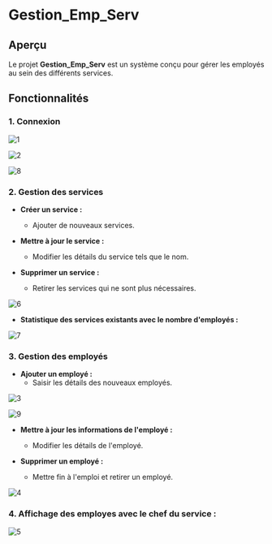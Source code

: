 # Gestion_Emp_Serv

## Aperçu

Le projet **Gestion_Emp_Serv** est un système conçu pour gérer les employés au sein des différents services. 

## Fonctionnalités

### 1. Connexion 

![1](https://github.com/nada-han/Gestion_Emp_Serv/assets/124934843/003cfc6e-b85b-4302-9c11-ec3086594834)

![2](https://github.com/nada-han/Gestion_Emp_Serv/assets/124934843/8ffbfdbb-fbb9-486a-a9af-24d7fa3f96af)

 ![8](https://github.com/nada-han/Gestion_Emp_Serv/assets/124934843/17c616b9-71a7-4af9-a684-1da768c645ad)

### 2. Gestion des services

- **Créer un service :**
  - Ajouter de nouveaux services.
  
- **Mettre à jour le service :**
  - Modifier les détails du service tels que le nom.

- **Supprimer un service :**
  - Retirer les services qui ne sont plus nécessaires.

 ![6](https://github.com/nada-han/Gestion_Emp_Serv/assets/124934843/ed34f4ce-b2e9-4a3b-9530-6ddc5d04325e)

- **Statistique des services existants avec le nombre d'employés :**

 ![7](https://github.com/nada-han/Gestion_Emp_Serv/assets/124934843/68186b22-6e2d-4b90-a27a-78540eabbb6d)

### 3. Gestion des employés

- **Ajouter un employé :**
  - Saisir les détails des nouveaux employés.

![3](https://github.com/nada-han/Gestion_Emp_Serv/assets/124934843/caa21891-22bd-4fea-8146-65f8390b66ff)

![9](https://github.com/nada-han/Gestion_Emp_Serv/assets/124934843/906030fc-f147-4ca1-8464-d6ffa4b8b2a9)

- **Mettre à jour les informations de l'employé :**
  - Modifier les détails de l'employé.

- **Supprimer un employé :**
  - Mettre fin à l'emploi et retirer un employé.

![4](https://github.com/nada-han/Gestion_Emp_Serv/assets/124934843/f76e01cb-3cf8-42e7-a2c2-ee61d29d4e6d)

### 4. Affichage des employes avec le chef du service :

![5](https://github.com/nada-han/Gestion_Emp_Serv/assets/124934843/a3a7cf45-03ec-42cc-b0ee-944b0e40fb23)


